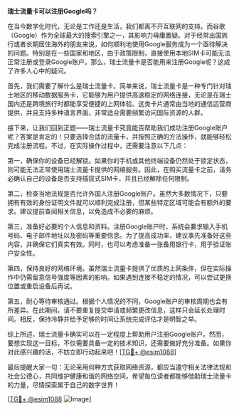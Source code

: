 **瑞士流量卡可以注册Google吗？**

在当今数字化时代，无论是工作还是生活，我们都离不开互联网的支持。而谷歌（Google）作为全球最大的搜索引擎之一，其影响力毋庸置疑。对于经常出国旅行或者长期居住海外的朋友来说，如何顺利地使用Google服务成为一个亟待解决的问题。特别是在一些国家和地区，由于政策限制，直接使用本地SIM卡可能无法正常注册或登录Google账户。那么，瑞士流量卡是否能用来注册Google呢？这成了许多人心中的疑问。

首先，我们需要了解什么是瑞士流量卡。简单来说，瑞士流量卡是一种专门针对瑞士地区的移动数据服务卡，它能够为用户提供高速稳定的网络连接，无论是在瑞士国内还是跨境旅行时都能享受便捷的上网体验。这类卡片通常由当地的通信运营商提供，并且支持多种语言界面，非常适合需要频繁访问国际资源的人群。

接下来，让我们回到正题——瑞士流量卡究竟能否帮助我们成功注册Google账户呢？答案是肯定的！只要选择合适的流量卡，并按照正确的方法操作，就能够轻松完成注册流程。不过，在实际操作过程中，还需要注意以下几点：

第一，确保你的设备已经解锁。如果你的手机或其他终端设备仍然处于锁定状态，则可能无法正常使用瑞士流量卡提供的网络服务。因此，在购买流量卡之前，请务必确认自己的设备是否支持插拔式SIM卡，并且已经解除任何限制。

第二，检查当地法规是否允许外国人注册Google账户。虽然大多数情况下，只要拥有有效的身份证明文件就可以顺利完成注册，但某些特定区域可能会有额外的要求。建议提前查阅相关信息，以免造成不必要的麻烦。

第三，准备好必要的个人信息和资料。注册Google账户时，系统会要求输入手机号码、电子邮件地址以及密码等重要信息。为了提高成功率，建议事先准备好这些内容，并确保它们真实有效。同时，也可以考虑准备一张备用银行卡，用于验证账户安全性。

第四，保持良好的网络环境。虽然瑞士流量卡提供了优质的上网条件，但在实际操作中仍需留意信号强度等因素的影响。如果遇到连接不稳定的情况，可以尝试更换位置或重启设备后再试。

第五，耐心等待审核通过。根据个人情况的不同，Google账户的审核周期也会有所差异。在此期间，请不要重复提交申请或频繁更改信息，这样只会延长处理时间。相反，保持冷静并给予足够的时间让系统完成评估才是明智之举。

综上所述，瑞士流量卡确实可以在一定程度上帮助用户注册Google账户。然而，要想实现这一目标，不仅需要具备一定的技术知识，还需要做好充分准备。如果你对此感兴趣的话，不妨立即行动起来吧！[[TG💪+ @esim1088](https://t.me/s/esim1088)]

最后提醒大家一句：无论采用何种方式获取网络资源，都应当遵守相关法律法规和社会公德心，共同维护健康和谐的网络空间。希望每位读者都能够借助瑞士流量卡的力量，尽情探索属于自己的数字世界！

[[TG💪+ @esim1088](https://t.me/s/esim1088) ![Image](https://i.postimg.cc/4NQfJmqS/Snipaste-2025-05-13-00-14-12.png)]
